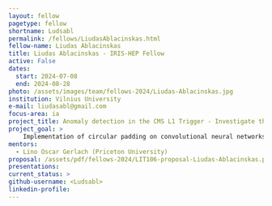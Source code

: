 ```yaml
---
layout: fellow
pagetype: fellow
shortname: Ludsabl
permalink: /fellows/LiudasAblacinskas.html
fellow-name: Liudas Ablacinskas
title: Liudas Ablacinskas - IRIS-HEP Fellow
active: False
dates:
  start: 2024-07-08
  end: 2024-08-28
photo: /assets/images/team/fellows-2024/Liudas-Ablacinskas.jpg
institution: Vilnius University
e-mail: liudasabl@gmail.com
focus-area: ia
project_title: Anomaly detection in the CMS L1 Trigger - Investigate the effects of circular padding for convolutional neural networks over cyclic data
project_goal: >
    Implementation of circular padding on convolutional neural networks and investigation off its potential effects on the performance of CICADA. The models is trained on simplified, simulated dataset to gauge the potential impact of such padding techniques for the CICADA use case.
mentors:
  - Lino Oscar Gerlach (Priceton University)
proposal: /assets/pdf/fellows-2024/LIT106-proposal-Liudas-Ablacinskas.pdf
presentations:
current_status: >
github-username: <Ludsabl>
linkedin-profile:
---
```

